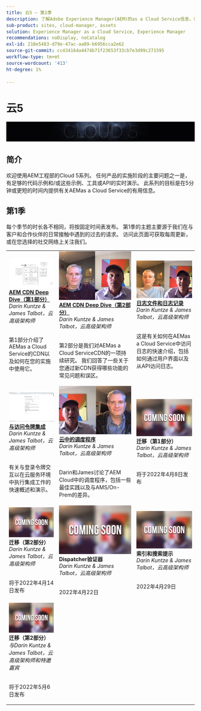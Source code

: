 ```yaml
---
title: 云5 — 第1季
description: 了解Adobe Experience Manager(AEM)的as a Cloud Service信息，包括Adobe自己的专业工程师（负责构建该工具）以及提供该工具的专家服务。
sub-product: sites, cloud-manager, assets
solution: Experience Manager as a Cloud Service, Experience Manager
recommendations: noDisplay, noCatalog
exl-id: 210e5483-d79e-47ac-aa09-b6956cca2e62
source-git-commit: cc434164a4474b71f23653f33cb7e3d99c271595
workflow-type: tm+mt
source-wordcount: '413'
ht-degree: 1%

---
```


# 云5

![AEM专家系列](./imgs/masthead.png)

## 简介

欢迎使用AEM工程部的Cloud 5系列。 任何产品的实施阶段的主要问题之一是，有足够的代码示例和/或这些示例、工具或API的实时演示。 此系列的目标是在5分钟或更短的时间内提供有关AEMas a Cloud Service的有用信息。

## 第1季

每个季节的时长各不相同，将按固定时间表发布。 第1季的主题主要源于我们在与客户和合作伙伴的日常接触中遇到的过去的请求。 访问此页面可获取每周更新，或在您选择的社交网络上关注我们。

<table>
  <tr>
   <td>
      <a href="./cloud5-aem-cdn-part1.md">
      <img alt="AEM CDN第1部分" src="./imgs/001-thumb.png"/>
      </a>
      <div>
         <a href="./cloud5-aem-cdn-part1.md"><strong>AEM CDN Deep Dive（第1部分）</strong></a>         
         <br/><em>Darin Kuntze &amp; James Talbot，云高级架构师</em>
      </div>
      <p>
        <br/>
         第1部分介绍了AEMas a Cloud Service的CDN以及如何在您的实施中使用它。
      </p>
     </td>   
     <td>
      <a href="./cloud5-aem-cdn-part2.md">
         <img alt="AEM CDN第2部分" src="./imgs/002-thumb.png"/>
      </a>
      <div>
         <a href="./cloud5-aem-cdn-part2.md"><strong>AEM CDN Deep Dive（第2部分）</strong></a>
         <br/><em>Darin Kuntze &amp; James Talbot，云高级架构师</em>
      </div>
      <p>
        <br/>
         第2部分是我们对AEMas a Cloud ServiceCDN的一项持续研究。 我们回答了一些关于您通过新CDN获得哪些功能的常见问题和误区。
      </p>
   </td>
     <td>
        <a href="./cloud5-aem-log-files.md">
            <img alt="日志文件和日志记录" src="./imgs/003-thumb.png"/>
        </a>
      <div>
         <a href="./cloud5-aem-log-files.md"><strong>日志文件和日志记录</strong></a>
         <br/><em>Darin Kuntze &amp; James Talbot，云高级架构师</em>
      </div>
      <p>
        <br/>
         这是有关如何在AEMas a Cloud Service中访问日志的快速介绍，包括如何通过用户界面以及从API访问日志。
      </p>
   </td> 
  </tr>
  <tr>
   <td>
        <a href="./cloud5-getting-login-token-integrations.md">
            <img alt="访问令牌" src="./imgs/004-thumb.png"/>
        </a>
      <div>
        <a href="./cloud5-getting-login-token-integrations.md"><strong>与访问令牌集成</strong></a>        
         <br/><em>Darin Kuntze &amp; James Talbot，云高级架构师</em>
      </div>
      <p>
        <br/>
         有关与登录令牌交互以在云服务环境中执行集成工作的快速概述和演示。
      </p>
     </td>   
     <td>
      <a href="./cloud5-aem-dispatcher-cloud.md">
      <img alt="云中的 Dispatcher" src="./imgs/005-thumb.png"/>
       </a>  
      <div>
        <a href="./cloud5-aem-dispatcher-cloud.md"><strong>云中的调度程序</strong></a>
         <br/><em>Darin Kuntze &amp; James Talbot，云高级架构师</em>
      </div>
      <p>
        <br/>
        Darin和James讨论了AEM Cloud中的调度程序，包括一些最佳实践以及与AMS/On-Prem的差异。 
      </p>
   </td>
     <td>
      <img alt="迁移（第1部分）" src="./imgs/coming-soon.png"/>
      <div>
         <strong>迁移（第1部分）</strong>
         <br/><em>Darin Kuntze &amp; James Talbot，云高级架构师</em>
      </div>
      <p>
        <br/>
         将于2022年4月8日发布
      </p>
   </td> 
  </tr>
<tr>
   <td>
      <img alt="迁移（第2部分）" src="./imgs/coming-soon.png"/>
      <div>
        <strong>迁移（第2部分）</strong>        
         <br/><em>Darin Kuntze &amp; James Talbot，云高级架构师</em>
      </div>
      <p>
        <br/>
         将于2022年4月14日发布
      </p>
     </td>   
     <td>
      <img alt="Dispatcher验证器" src="./imgs/coming-soon.png"/>
      <div>
         <strong>Dispatcher验证器</strong>
         <br/><em>Darin Kuntze &amp; James Talbot，云高级架构师</em>
      </div>
      <p>
        <br/>
         2022年4月22日
      </p>
   </td>
     <td>
      <img alt="索引和搜索提示" src="./imgs/coming-soon.png"/>
      <div>
         <strong>索引和搜索提示</strong>
         <br/><em>Darin Kuntze &amp; James Talbot，云高级架构师</em>
      </div>
      <p>
        <br/>
         2022年4月29日
      </p>
   </td> 
  </tr>
    <tr>
        <td>
            <img alt="Adobe应用程序生成器" src="./imgs/coming-soon.png"/>
            <div>
                <strong>迁移（第2部分）</strong><br/>        
                <em>与Darin Kuntze &amp; James Talbot，云高级架构师和特邀嘉宾</em>
            </div>
            <p><br/>
                将于2022年5月6日发布
            </p>
        </td>
        <td></td>
        <td></td>
    </tr>
</table>